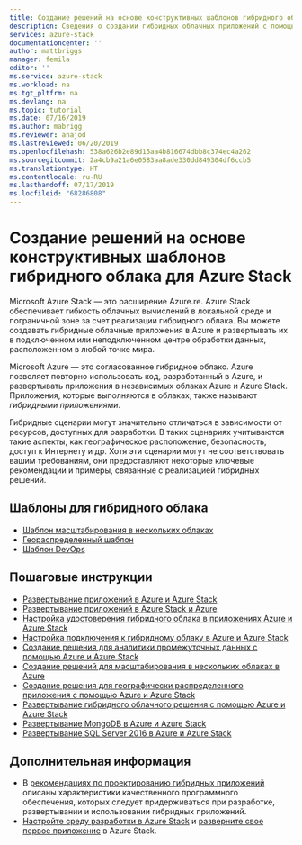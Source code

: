 ```yaml
---
title: Создание решений на основе конструктивных шаблонов гибридного облака для Azure Stack | Документация Майкрософт
description: Сведения о создании гибридных облачных приложений с помощью Azure и Azure Stack
services: azure-stack
documentationcenter: ''
author: mattbriggs
manager: femila
editor: ''
ms.service: azure-stack
ms.workload: na
ms.tgt_pltfrm: na
ms.devlang: na
ms.topic: tutorial
ms.date: 07/16/2019
ms.author: mabrigg
ms.reviewer: anajod
ms.lastreviewed: 06/20/2019
ms.openlocfilehash: 538a626b2e89d15aa4b816674dbb8c374ec4a262
ms.sourcegitcommit: 2a4cb9a21a6e0583aa8ade330dd849304df6ccb5
ms.translationtype: HT
ms.contentlocale: ru-RU
ms.lasthandoff: 07/17/2019
ms.locfileid: "68286808"
---
```

#  <a name="build-solutions-hybrid-cloud-design-patterns-for-azure-stack"></a>Создание решений на основе конструктивных шаблонов гибридного облака для Azure Stack

Microsoft Azure Stack — это расширение Azure.re. Azure Stack обеспечивает гибкость облачных вычислений в локальной среде и пограничной зоне за счет реализации гибридного облака. Вы можете создавать гибридные облачные приложения в Azure и развертывать их в подключенном или неподключенном центре обработки данных, расположенном в любой точке мира.

Microsoft Azure — это согласованное гибридное облако. Azure позволяет повторно использовать код, разработанный в Azure, и развертывать приложения в независимых облаках Azure и Azure Stack. Приложения, которые выполняются в облаках, также называют *гибридными приложениями*.

Гибридные сценарии могут значительно отличаться в зависимости от ресурсов, доступных для разработки. В таких сценариях учитываются такие аспекты, как географическое расположение, безопасность, доступ к Интернету и др. Хотя эти сценарии могут не соответствовать вашим требованиям, они предоставляют некоторые ключевые рекомендации и примеры, связанные с реализацией гибридных решений.

## <a name="hybrid-cloud-patterns"></a>Шаблоны для гибридного облака

- [Шаблон масштабирования в нескольких облаках](azure-stack-edge-pattern-cross-cloud-scaling.md)
- [Геораспределенный шаблон](azure-stack-edge-pattern-geo-distribution.md)
- [Шаблон DevOps](azure-stack-edge-pattern-hybrid-ci-cd.md)

## <a name="step-by-step-tutorials"></a>Пошаговые инструкции

- [Развертывание приложений в Azure и Azure Stack](azure-stack-solution-pipeline.md)
- [Развертывание приложений в Azure Stack и Azure](azure-stack-solution-hybrid-identity.md)
- [Настройка удостоверения гибридного облака в приложениях Azure и Azure Stack](azure-stack-solution-hybrid-connectivity.md)
- [Настройка подключения к гибридному облаку в Azure и Azure Stack](azure-stack-solution-staged-data-analytics.md)
- [Создание решения для аналитики промежуточных данных с помощью Azure и Azure Stack](azure-stack-solution-staged-data.md)
- [Создание решений для масштабирования в нескольких облаках в Azure](azure-stack-solution-cloud-burst.md)
- [Создание решения для географически распределенного приложения с помощью Azure и Azure Stack](azure-stack-solution-geo-distributed.md)
- [Развертывание гибридного облачного решения с помощью Azure и Azure Stack](azure-stack-solution-hybrid-cloud.md)
- [Развертывание MongoDB в Azure и Azure Stack](azure-stack-solution-mongodb-ha.md)
- [Развертывание SQL Server 2016 в Azure и Azure Stack](azure-stack-solution-sql-ha.md)


## <a name="next-steps"></a>Дополнительная информация

- В [рекомендациях по проектированию гибридных приложений](azure-stack-edge-pattern-overview.md) описаны характеристики качественного программного обеспечения, которых следует придерживаться при разработке, развертывании и использовании гибридных приложений.
- [Настройте среду разработки в Azure Stack](azure-stack-dev-start.md) и [разверните свое первое приложение](azure-stack-dev-start-deploy-app.md) в Azure Stack.

